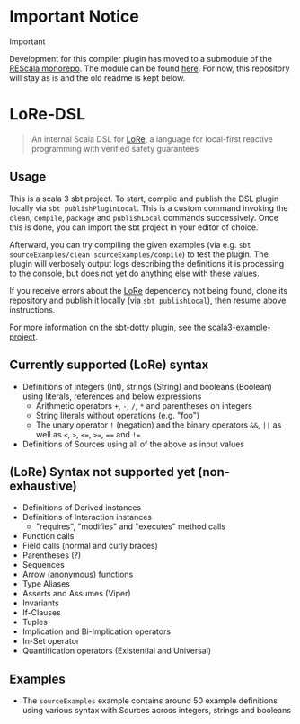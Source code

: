 # Important Notice

> [!IMPORTANT]
> Development for this compiler plugin has moved to a submodule of the [REScala monorepo](https://github.com/rescala-lang/REScala).
> The module can be found [here](https://github.com/rescala-lang/REScala/tree/master/Modules/LoRe%20Compiler%20Plugin). For now, this repository will stay as is and the old readme is kept below.

# LoRe-DSL
> An internal Scala DSL for [LoRe](https://github.com/stg-tud/LoRe), a language for local-first reactive programming with verified safety guarantees

## Usage

This is a scala 3 sbt project. To start, compile and publish the DSL plugin locally via `sbt publishPluginLocal`. This is a custom command invoking the `clean`, `compile`, `package` and `publishLocal` commands successively. Once this is done, you can import the sbt project in your editor of choice.

Afterward, you can try compiling the given examples (via e.g. `sbt sourceExamples/clean sourceExamples/compile`) to test the plugin. The plugin will verbosely output logs describing the definitions it is processing to the console, but does not yet do anything else with these values.

If you receive errors about the [LoRe](https://github.com/stg-tud/LoRe) dependency not being found, clone its repository and publish it locally (via `sbt publishLocal`), then resume above instructions.

For more information on the sbt-dotty plugin, see the
[scala3-example-project](https://github.com/scala/scala3-example-project/blob/main/README.md).

## Currently supported (LoRe) syntax

- Definitions of integers (Int), strings (String) and booleans (Boolean) using literals, references and below expressions
  - Arithmetic operators `+`, `-`, `/`, `*` and parentheses on integers
  - String literals without operations (e.g. "foo")
  - The unary operator `!` (negation) and the binary operators `&&`, `||` as well as `<`, `>`, `<=`, `>=`, `==` and `!=`
- Definitions of Sources using all of the above as input values

## (LoRe) Syntax not supported yet (non-exhaustive)

- Definitions of Derived instances
- Definitions of Interaction instances
  - "requires", "modifies" and "executes" method calls
- Function calls
- Field calls (normal and curly braces)
- Parentheses (?)
- Sequences
- Arrow (anonymous) functions
- Type Aliases
- Asserts and Assumes (Viper)
- Invariants
- If-Clauses
- Tuples
- Implication and Bi-Implication operators
- In-Set operator
- Quantification operators (Existential and Universal)

## Examples

- The `sourceExamples` example contains around 50 example definitions using various syntax with Sources across integers, strings and booleans